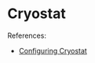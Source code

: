 # Cryostat

References:

* [Configuring Cryostat](https://github.com/cryostatio/cryostat-operator/blob/v2.2.0/docs/config.md)
